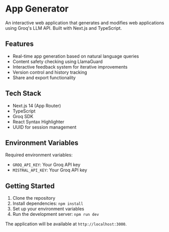 # App Generator

An interactive web application that generates and modifies web applications using Groq's LLM API. Built with Next.js and TypeScript.

## Features

- Real-time app generation based on natural language queries
- Content safety checking using LlamaGuard
- Interactive feedback system for iterative improvements
- Version control and history tracking
- Share and export functionality

## Tech Stack

- Next.js 14 (App Router)
- TypeScript
- Groq SDK
- React Syntax Highlighter
- UUID for session management

## Environment Variables

Required environment variables:
- `GROQ_API_KEY`: Your Groq API key
- `MISTRAL_API_KEY`: Your Groq API key

## Getting Started

1. Clone the repository
2. Install dependencies: `npm install`
3. Set up your environment variables
4. Run the development server: `npm run dev`

The application will be available at `http://localhost:3000`.
